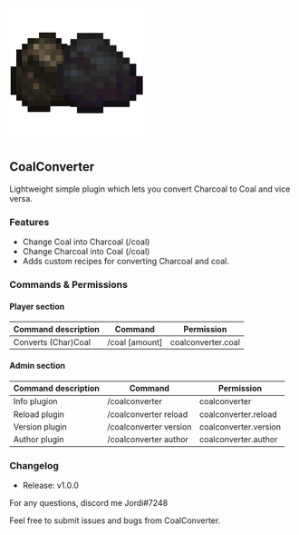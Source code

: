 <img src="docs/CharcoalConvert_Square.png" alt="CharcoalConverter Plugin Logo" style="align:center;" />

## CoalConverter

Lightweight simple plugin which lets you convert Charcoal to Coal and vice versa.

### Features
+ Change Coal into Charcoal (/coal)
+ Change Charcoal into Coal (/coal)
+ Adds custom recipes for converting Charcoal and coal.

### Commands & Permissions
#### Player section
| Command description | Command | Permission |
| --- | --- | --- |
| Converts (Char)Coal | /coal [amount] | coalconverter.coal |

#### Admin section
| Command description | Command | Permission |
| --- | --- | --- |
| Info plugion | /coalconverter | coalconverter |
| Reload plugin | /coalconverter reload | coalconverter.reload |
| Version plugin | /coalconverter version | coalconverter.version |
| Author plugin | /coalconverter author | coalconverter.author |
### Changelog
+ Release: v1.0.0

For any questions, discord me Jordi#7248

Feel free to submit issues and bugs from CoalConverter.


